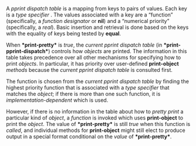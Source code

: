  

A *pprint dispatch table* is a mapping from keys to pairs of values. Each key is a *type specifier* . The values associated with a key are a “function” (specifically, a *function designator* or **nil**) and a “numerical priority” (specifically, a *real*). Basic insertion and retrieval is done based on the keys with the equality of keys being tested by **equal**. 

When **\*print-pretty\*** is *true*, the *current pprint dispatch table* (in **\*print-pprint-dispatch\***) controls how *objects* are printed. The information in this table takes precedence over all other mechanisms for specifying how to print *objects*. In particular, it has priority over user-defined **print-object** *methods* because the *current pprint dispatch table* is consulted first. 

The function is chosen from the *current pprint dispatch table* by finding the highest priority function that is associated with a *type specifier* that matches the *object*; if there is more than one such function, it is *implementation-dependent* which is used. 

However, if there is no information in the table about how to *pretty print* a particular kind of *object*, a *function* is invoked which uses **print-object** to print the *object*. The value of **\*print-pretty\*** is still *true* when this function is *called*, and individual methods for **print-object** might still elect to produce output in a special format conditional on the *value* of **\*print-pretty\***. 

